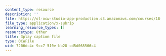 ```yaml
---
content_type: resource
description: ''
file: https://ol-ocw-studio-app-production.s3.amazonaws.com/courses/18-01sc-single-variable-calculus-fall-2010/7206dc4c9cc7510ebb28cd5d068566c4_BSAA0akmPEU.vtt
file_type: application/x-subrip
learning_resource_types: []
resourcetype: Other
title: 3play caption file
type: OCWFile
uid: 7206dc4c-9cc7-510e-bb28-cd5d068566c4
---
```

